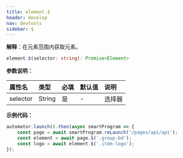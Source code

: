 ```yaml
---
title: element.$
header: develop
nav: devtools
sidebar: $
---
```


**解释**：在元素范围内获取元素。

```ts
element.$(selector: string): Promise<Element>
```

**参数说明：**

|属性名 |类型  |必填 | 默认值 |说明|
|:---- |:---- |:---- |:----|:----|
|selector| String|是|- |选择器|

**示例代码：**

```js
automator.launch().then(async smartProgram => {
    const page = await smartProgram.reLaunch('/pages/api/api');
    const element = await page.$('.group-bd');
    const logo = await element.$('.item-logo');
});
```


